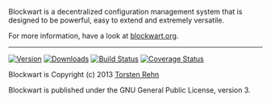 Blockwart is a decentralized configuration management system that is designed to be powerful, easy to extend and extremely versatile.

For more information, have a look at [blockwart.org](http://blockwart.org/ "blockwart website").

------------------------------------------------------------------------

[![Version](https://pypip.in/v/blockwart/badge.png)](https://crate.io/packages/blockwart/) [![Downloads](https://pypip.in/d/blockwart/badge.png)](https://crate.io/packages/blockwart/) [![Build Status](https://travis-ci.org/trehn/blockwart.png)](https://travis-ci.org/trehn/blockwart) [![Coverage Status](https://coveralls.io/repos/trehn/blockwart/badge.png?branch=master)](https://coveralls.io/r/trehn/blockwart?branch=master)

Blockwart is Copyright (c) 2013 [Torsten Rehn](mailto:trehn@blockwart.org)

Blockwart is published under the GNU General Public License, version 3.
